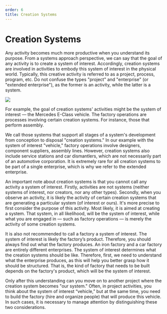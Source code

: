 ```yaml
---
order: 6
title: Creation Systems
---
```


# Creation Systems

Any activity becomes much more productive when you understand its purpose. From a systems approach perspective, we can say that the goal of any activity is to create a system of interest. Accordingly, creation systems are involved in activities to embody this system of interest in the physical world. Typically, this creative activity is referred to as a project, process, program, etc. Do not confuse the types "project" and "enterprise" (or "extended enterprise"), as the former is an activity, while the latter is a system.

![](./creation-systems-11.png)

For example, the goal of creation systems' activities might be the system of interest — the Mercedes E-Class vehicle. The factory operations are processes involving certain creation systems. For instance, those that perform assembly.

We call those systems that support all stages of a system's development from conception to disposal "creation systems." In our example with the system of interest "vehicle," factory operations involve designers, component suppliers, assembly lines. However, creation systems also include service stations and car dismantlers, which are not necessarily part of an automotive corporation. It is extremely rare for all creation systems to be part of a single enterprise, which is why we refer to the extended enterprise.

An important note about creation systems is that you cannot call any activity a system of interest. Firstly, activities are not systems (neither systems of interest, nor creators, nor any other types). Secondly, when you observe an activity, it is likely the activity of certain creation systems that are generating a particular system (of interest or ours). It's more precise to first consider the purpose of this activity. Most likely, it is aimed at creating a system. That system, in all likelihood, will be the system of interest, while what you are engaged in — such as factory operations — is merely the activity of some creation systems.

It is also not recommended to call a factory a system of interest. The system of interest is likely the factory’s product. Therefore, you should always find out what the factory produces. An iron factory and a car factory are entirely different enterprises. The system of interest determines what the creation systems should be like. Therefore, first, we need to understand what the enterprise produces, as this will help you better grasp how it should be structured. That is, the kind of factory that needs to be built depends on the factory's product, which will be the system of interest.

Only after this understanding can you move on to another project where the creation system becomes "our system." Often, in project activities, you think about the system of interest “vehicle,” but at the same time, you need to build the factory (hire and organize people) that will produce this vehicle. In such cases, it is necessary to manage attention by distinguishing these two considerations.